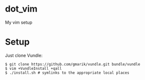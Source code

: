 dot_vim
=======

My vim setup

Setup
===

Just clone Vundle:
```
$ git clone https://github.com/gmarik/vundle.git bundle/vundle
$ vim +VundleInstall +qall
$ ./install.sh # symlinks to the appropriate local places
```
